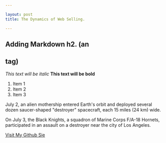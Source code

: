 ```yaml
---

layout: post
title: The Dynamics of Web Selling.

---
```

## Adding Markdown h2. (an <h2> tag)


*This text will be italic*
**This text will be bold**

1. Item 1
2. Item 2
3. Item 3


July 2, an alien mothership entered Earth's orbit and deployed several dozen saucer-shaped "destroyer" spacecraft, each 15 miles (24 km) wide.

On July 3, the Black Knights, a squadron of Marine Corps F/A-18 Hornets, participated in an assault on a destroyer near the city of Los Angeles.


[Visit My Github Sie](https://github.com/nestor783)
